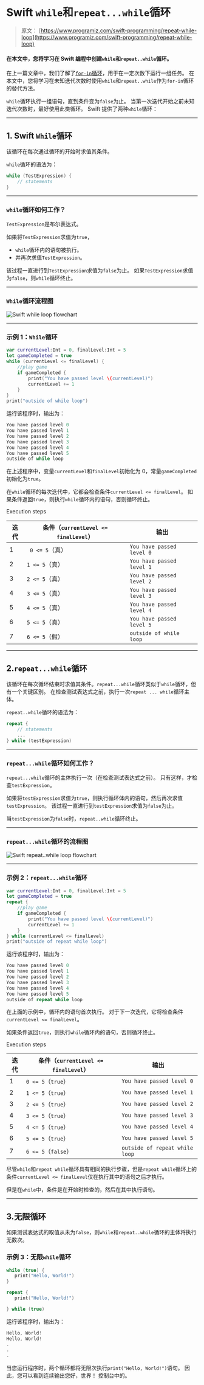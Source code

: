 # Swift `while`和`repeat...while`循环

> 原文： [https://www.programiz.com/swift-programming/repeat-while-loop](https://www.programiz.com/swift-programming/repeat-while-loop)

#### 在本文中，您将学习在 Swift 编程中创建`while`和`repeat..while`循环。

在上一篇文章中，我们了解了[`for-in`循环](/swift-programming/for-in-loop "Swift for-in loop")，用于在一定次数下运行一组任务。 在本文中，您将学习在未知迭代次数时使用`while`和`repeat..while`作为`for-in`循环的替代方法。

`while`循环执行一组语句，直到条件变为`false`为止。 当第一次迭代开始之前未知迭代次数时，最好使用此类循环。 Swift 提供了两种`while`循环：

* * *

## 1\. Swift `While`循环

该循环在每次通过循环的开始时求值其条件。

`while`循环的语法为：

```swift
while (TestExpression) {
    // statements
}
```

* * *

### `while`循环如何工作？

`TestExpression`是布尔表达式。

如果将`TestExpression`求值为`true`，

*   `while`循环内的语句被执行。
*   并再次求值`TestExpression`。

该过程一直进行到`TestExpression`求值为`false`为止。 如果`TestExpression`求值为`false`，则`while`循环终止。

* * *

### `While`循环流程图

![Swift while loop flowchart](img/bf8ebb093c13c62cfa55610bdc163b19.png "Swift while loop flowchart")

* * *

### 示例 1：`While`循环

```swift
var currentLevel:Int = 0, finalLevel:Int = 5
let gameCompleted = true
while (currentLevel <= finalLevel) {
    //play game
    if gameCompleted {
        print("You have passed level \(currentLevel)")
        currentLevel += 1
    }
}
print("outside of while loop")
```

运行该程序时，输出为：

```swift
You have passed level 0
You have passed level 1
You have passed level 2
You have passed level 3
You have passed level 4
You have passed level 5
outside of while loop 
```

在上述程序中，变量`currentLevel`和`finalLevel`初始化为 0，常量`gameCompleted`初始化为`true`。

在`while`循环的每次迭代中，它都会检查条件`currentLevel <= finalLevel`。 如果条件返回`true`，则执行`while`循环内的语句，否则循环终止。

Execution steps

| 迭代 | 条件（`currentLevel <= finalLevel`） | 输出 |
| --- | --- | --- |
| 1 |` 0 <= 5`（真） | `You have passed level 0` |
| 2 | `1 <= 5`（真） | `You have passed level 1` |
| 3 | `2 <= 5`（真） | `You have passed level 2` |
| 4 | `3 <= 5`（真） | `You have passed level 3` |
| 5 | `4 <= 5`（真） | `You have passed level 4` |
| 6 | `5 <= 5`（真） | `You have passed level 5` |
| 7 | `6 <= 5`（假） | `outside of while loop ` |

* * *

## 2.`repeat...while`循环

该循环在每次循环结束时求值其条件。`repeat...while`循环类似于`while`循环，但有一个关键区别。 在检查测试表达式之前，执行一次`repeat ... while`循环主体。

`repeat..while`循环的语法为：

```swift
repeat {
    // statements
    ...
} while (testExpression)
```

* * *

### `repeat...while`循环如何工作？

`repeat...while`循环的主体执行一次（在检查测试表达式之前）。 只有这样，才检查`testExpression`。

如果将`testExpression`求值为`true`，则执行循环体内的语句，然后再次求值`testExpression`。 该过程一直进行到`testExpression`求值为`false`为止。

当`testExpression`为`false`时，`repeat..while`循环终止。

* * *

### `repeat...while`循环的流程图

![Swift repeat..while loop flowchart](img/8196f58c6f075e2d0ea80b8f6e9ad8f2.png "Swift repeat..while loop flowchart")

* * *

### 示例 2：`repeat...while`循环

```swift
var currentLevel:Int = 0, finalLevel:Int = 5
let gameCompleted = true
repeat {
    //play game
    if gameCompleted {
        print("You have passed level \(currentLevel)")
        currentLevel += 1
    }
} while (currentLevel <= finalLevel)
print("outside of repeat while loop") 
```

运行该程序时，输出为：

```swift
You have passed level 0
You have passed level 1
You have passed level 2
You have passed level 3
You have passed level 4
You have passed level 5
outside of repeat while loop 
```

在上面的示例中，循环内的语句首次执行。 对于下一次迭代，它将检查条件`currentLevel <= finalLevel`。

如果条件返回`true`，则执行`while`循环内的语句，否则循环终止。

Execution steps

| 迭代 | 条件（`currentLevel <= finalLevel`） | 输出 |
| --- | --- | --- |
| 1 | `0 <= 5`（`true`） | `You have passed level 0` |
| 2 | `1 <= 5`（`true`） | `You have passed level 1` |
| 3 | `2 <= 5`（`true`） | `You have passed level 2` |
| 4 | `3 <= 5`（`true`） | `You have passed level 3` |
| 5 | `4 <= 5`（`true`） | `You have passed level 4` |
| 6 | `5 <= 5`（`true`） | `You have passed level 5` |
| 7 | `6 <= 5`（`false`） | `outside of repeat while loop ` |

尽管`while`和`repeat while`循环具有相同的执行步骤，但是`repeat while`循环上的条件`currentLevel <= finalLevel`仅在执行其中的语句之后才执行。

但是在`while`中，条件是在开始时检查的，然后在其中执行语句。

* * *

## 3.无限循环

如果测试表达式的取值从未为`false`，则`while`和`repeat..while`循环的主体将执行无数次。

### 示例 3：无限`while`循环

```swift
while (true) {
   print("Hello, World!")
}
```

```swift
repeat {
   print("Hello, World!")

} while (true)
```

运行该程序时，输出为：

```swift
Hello, World!
Hello, World!
.
.
.
```

当您运行程序时，两个循环都将无限次执行`print("Hello, World!")`语句。 因此，您可以看到连续输出<string>您好，世界！ 控制台中的</string>。